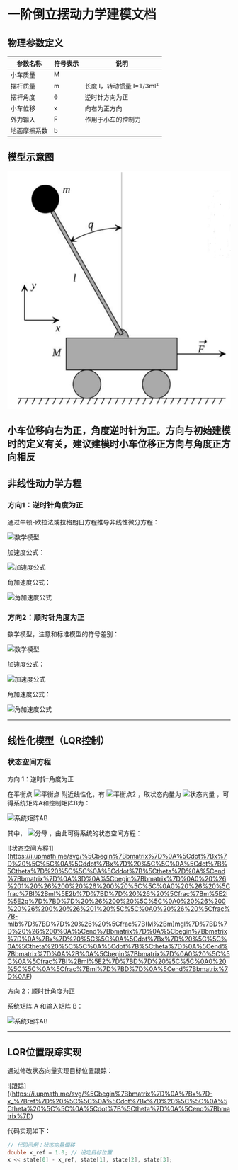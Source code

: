 # 一阶倒立摆动力学建模文档

## 物理参数定义
| 参数名称       | 符号表示   | 说明                     |
|---------------|-----------|-------------------------|
| 小车质量        | M         |                          |
| 摆杆质量        | m         | 长度 l，转动惯量 I=1/3ml² |
| 摆杆角度        | θ         | 逆时针方向为正            |
| 小车位移        | x         | 向右为正方向              |
| 外力输入        | F         | 作用于小车的控制力        |
| 地面摩擦系数    | b         |                          |

## 模型示意图
![carpole_model](./images/carpole_model.png)  

小车位移**向右**为**正**，角度**逆时针**为**正**。方向与初始建模时的定义有关，建议建模时小车**位移正方向**与**角度正方向**相**反**
---

## 非线性动力学方程
### 方向1：逆时针角度为正
通过牛顿-欧拉法或拉格朗日方程推导非线性微分方程：

![数学模型](https://i.upmath.me/svg/%5Cbegin%7Baligned%7D%0A(M%2Bm)%20%5Cddot%7Bx%7D-m%20l%20%5Cddot%7B%5Ctheta%7D%20%5Ccos%20%5Ctheta%2Bm%20l%20%5Cdot%7B%5Ctheta%7D%5E%7B2%7D%20%5Csin%20%5Ctheta%20%26%20%3DF%20-b%5Cdot%20x%5C%5C%0A%5Cleft(I%2Bm%20l%5E%7B2%7D%5Cright)%20%5Cddot%7B%5Ctheta%7D-m%20l%20%5Cddot%7Bx%7D%20%5Ccos%20%5Ctheta-m%20g%20l%20%5Csin%20%5Ctheta%20%26%20%3D0%0A%5Cend%7Baligned%7D)

加速度公式：

![加速度公式](https://i.upmath.me/svg/%5Cddot%7Bx%7D%3D%5Cfrac%7B-%5Cleft(I%2Bm%20l%5E%7B2%7D%5Cright)%20b%20%5Cdot%7Bx%7D-ml%5Cleft(I%2Bm%20l%5E%7B2%7D%5Cright)%20%5Csin%20%5Ctheta%20%5Cdot%7B%5Ctheta%7D%5E%7B2%7D%2B%5Cleft(I%2Bm%20l%5E%7B2%7D%5Cright)%20F%2Bm%5E%7B2%7D%20l%5E%7B2%7D%20g%20%5Ccos%20%5Ctheta%20%5Csin%20%5Ctheta%7D%7B(M%2Bm)%5Cleft(I%2Bm%20l%5E%7B2%7D%5Cright)-m%5E%7B2%7D%20l%5E%7B2%7D%20%5Ccos%20%5Ctheta%5E%7B2%7D%7D)

角加速度公式：

![角加速度公式](https://i.upmath.me/svg/%5Cddot%7B%5Ctheta%7D%3D%5Cfrac%7B-m%20l%20%5Ccos%20%5Ctheta%20b%20%5Cdot%7Bx%7D-m%5E%7B2%7D%20l%5E%7B2%7D%20%5Csin%20%5Ctheta%20%5Ccos%20%5Ctheta%20%5Cdot%7B%5Ctheta%7D%5E%7B2%7D%2Bm%20l%20%5Ccos%20%5Ctheta%20F%2B(M%2Bm)%20m%20g%20l%20%5Csin%20%5Ctheta%7D%7B(M%2Bm)%5Cleft(I%2Bm%20l%5E%7B2%7D%5Cright)-m%5E%7B2%7D%20l%5E%7B2%7D%20%5Ccos%20%5Ctheta%5E%7B2%7D%7D)

### 方向2：顺时针角度为正
数学模型，注意和标准模型的符号差别：

![数学模型](https://i.upmath.me/svg/%5Cbegin%7Baligned%7D%0A(M%2Bm)%20%5Cddot%7Bx%7D%2Bm%20l%20%5Cddot%7B%5Ctheta%7D%20%5Ccos%20%5Ctheta-m%20l%20%5Cdot%7B%5Ctheta%7D%5E%7B2%7D%20%5Csin%20%5Ctheta%20%26%20%3DF%20-b%5Cdot%20x%5C%5C%0A%5Cleft(I%2Bm%20l%5E%7B2%7D%5Cright)%20%5Cddot%7B%5Ctheta%7D%2Bm%20l%20%5Cddot%7Bx%7D%20%5Ccos%20%5Ctheta-m%20g%20l%20%5Csin%20%5Ctheta%20%26%20%3D0%0A%5Cend%7Baligned%7D)

加速度公式：

![加速度公式](https://i.upmath.me/svg/%5Cddot%7Bx%7D%3D%5Cfrac%7B-%5Cleft(I%2Bm%20l%5E%7B2%7D%5Cright)%20b%20%5Cdot%7Bx%7D%2Bml%5Cleft(I%2Bm%20l%5E%7B2%7D%5Cright)%20%5Csin%20%5Ctheta%20%5Cdot%7B%5Ctheta%7D%5E%7B2%7D%2B%5Cleft(I%2Bm%20l%5E%7B2%7D%5Cright)%20F-m%5E%7B2%7D%20l%5E%7B2%7D%20g%20%5Ccos%20%5Ctheta%20%5Csin%20%5Ctheta%7D%7B(M%2Bm)%5Cleft(I%2Bm%20l%5E%7B2%7D%5Cright)-m%5E%7B2%7D%20l%5E%7B2%7D%20%5Ccos%20%5Ctheta%5E%7B2%7D%7D)

角加速度公式：

![角加速度公式](https://i.upmath.me/svg/%5Cddot%7B%5Ctheta%7D%3D%5Cfrac%7Bm%20l%20%5Ccos%20%5Ctheta%20b%20%5Cdot%7Bx%7D%2Bm%5E%7B2%7D%20l%5E%7B2%7D%20%5Csin%20%5Ctheta%20%5Ccos%20%5Ctheta%20%5Cdot%7B%5Ctheta%7D%5E%7B2%7D-m%20l%20%5Ccos%20%5Ctheta%20F%2B(M%2Bm)%20m%20g%20l%20%5Csin%20%5Ctheta%7D%7B(M%2Bm)%5Cleft(I%2Bm%20l%5E%7B2%7D%5Cright)-m%5E%7B2%7D%20l%5E%7B2%7D%20%5Ccos%20%5Ctheta%5E%7B2%7D%7D)

---

## 线性化模型（LQR控制）
### 状态空间方程
方向 1：逆时针角度为正

在平衡点
![平衡点](https://i.upmath.me/svg/%5Ctheta_b%20%3D%200)
附近线性化，有
![平衡点2](https://i.upmath.me/svg/sin(%5Ctheta_d)%3D%5Ctheta_d%2Ccos(%5Ctheta_d)%3D1)
，取状态向量为
![状态向量](https:////i.upmath.me/svg/%5Cvec%20x%3D%5Bx%2C%5Cdot%20x%2C%5Ctheta%2C%5Cdot%20%5Ctheta%5D)
，可得系统矩阵A和控制矩阵B为：

![系统矩阵AB](https://i.upmath.me/svg/A%3D%0A%5Cbegin%7Bbmatrix%7D%0A0%20%26%201%20%26%200%20%26%200%20%5C%5C%0A0%20%26%20%5Cfrac%7B-(I%2Bml%5E2)b%7D%7BD%7D%20%26%20%5Cfrac%7Bm%5E2l%5E2g%7D%7BD%7D%20%26%200%20%5C%5C%0A0%20%26%200%20%26%200%20%26%201%20%5C%5C%0A0%20%26%20%5Cfrac%7B-mlb%7D%7BD%7D%20%26%20%5Cfrac%7B(M%2Bm)mgl%7D%7BD%7D%20%26%200%0A%5Cend%7Bbmatrix%7D%0A%2CB%3D%0A%5Cbegin%7Bbmatrix%7D%0A0%20%5C%5C%0A%5Cfrac%7BI%2Bml%5E2%7D%7BD%7D%20%5C%5C%0A0%20%5C%5C%0A%5Cfrac%7Bml%7D%7BD%7D%0A%5Cend%7Bbmatrix%7D)

其中，
![分母](https://i.upmath.me/svg/D%3D(M%2Bm)(I%2Bml%5E2)-m%5E2l%5E2)
，由此可得系统的状态空间方程：

![状态空间方程1]
(https://i.upmath.me/svg/%5Cbegin%7Bbmatrix%7D%0A%5Cdot%7Bx%7D%20%5C%5C%0A%5Cddot%7Bx%7D%20%5C%5C%0A%5Cdot%7B%5Ctheta%7D%20%5C%5C%0A%5Cddot%7B%5Ctheta%7D%0A%5Cend%7Bbmatrix%7D%0A%3D%0A%5Cbegin%7Bbmatrix%7D%0A0%20%26%201%20%26%200%20%26%200%20%5C%5C%0A0%20%26%20%5Cfrac%7BI%2Bml%5E2b%7D%7BD%7D%20%26%20%5Cfrac%7Bm%5E2l%5E2g%7D%7BD%7D%20%26%200%20%5C%5C%0A0%20%26%200%20%26%200%20%26%201%20%5C%5C%0A0%20%26%20%5Cfrac%7B-mlb%7D%7BD%7D%20%26%20%5Cfrac%7B(M%2Bm)mgl%7D%7BD%7D%20%26%200%0A%5Cend%7Bbmatrix%7D%0A%5Cbegin%7Bbmatrix%7D%0A%7Bx%7D%20%5C%5C%0A%5Cdot%7Bx%7D%20%5C%5C%0A%5Ctheta%20%5C%5C%0A%5Cdot%7B%5Ctheta%7D%0A%5Cend%7Bbmatrix%7D%0A%2B%0A%5Cbegin%7Bbmatrix%7D%0A0%20%5C%5C%0A%5Cfrac%7BI%2Bml%5E2%7D%7BD%7D%20%5C%5C%0A0%20%5C%5C%0A%5Cfrac%7Bml%7D%7BD%7D%0A%5Cend%7Bbmatrix%7D%0AF)

方向 2：顺时针角度为正

系统矩阵 A 和输入矩阵 B：

![系统矩阵AB](https://i.upmath.me/svg/A%3D%0A%5Cbegin%7Bbmatrix%7D%0A0%20%26%201%20%26%200%20%26%200%20%5C%5C%0A0%20%26%20%5Cfrac%7B-(I%2Bml%5E2)b%7D%7BD%7D%20%26%20%5Cfrac%7B-m%5E2l%5E2g%7D%7BD%7D%20%26%200%20%5C%5C%0A0%20%26%200%20%26%200%20%26%201%20%5C%5C%0A0%20%26%20%5Cfrac%7Bmlb%7D%7BD%7D%20%26%20%5Cfrac%7B(M%2Bm)mgl%7D%7BD%7D%20%26%200%0A%5Cend%7Bbmatrix%7D%0A%2CB%3D%0A%5Cbegin%7Bbmatrix%7D%0A0%20%5C%5C%0A%5Cfrac%7BI%2Bml%5E2%7D%7BD%7D%20%5C%5C%0A0%20%5C%5C%0A%5Cfrac%7B-ml%7D%7BD%7D%0A%5Cend%7Bbmatrix%7D)

---

## LQR位置跟踪实现
通过修改状态向量实现目标位置跟踪：

![跟踪]((https://i.upmath.me/svg/%5Cbegin%7Bbmatrix%7D%0A%7Bx%7D-x_%7Bref%7D%20%5C%5C%0A%5Cdot%7Bx%7D%20%5C%5C%0A%5Ctheta%20%5C%5C%0A%5Cdot%7B%5Ctheta%7D%0A%5Cend%7Bbmatrix%7D)

代码实现如下：

```cpp
// 代码示例：状态向量偏移
double x_ref = 1.0; // 设定目标位置
x << state[0] - x_ref, state[1], state[2], state[3];
